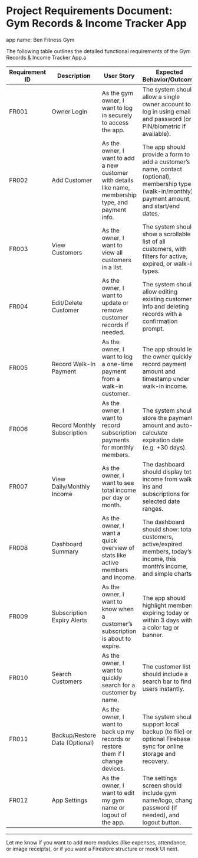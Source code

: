 # **Project Requirements Document: Gym Records & Income Tracker App**

app name: Ben Fitness Gym

The following table outlines the detailed functional requirements of the Gym Records & Income Tracker App.a

| Requirement ID | Description                    | User Story                                                                                            | Expected Behavior/Outcome                                                                                                                           |
| -------------- | ------------------------------ | ----------------------------------------------------------------------------------------------------- | --------------------------------------------------------------------------------------------------------------------------------------------------- |
| FR001          | Owner Login                    | As the gym owner, I want to log in securely to access the app.                                        | The system should allow a single owner account to log in using email and password (or PIN/biometric if available).                                  |
| FR002          | Add Customer                   | As the owner, I want to add a new customer with details like name, membership type, and payment info. | The app should provide a form to add a customer’s name, contact (optional), membership type (walk-in/monthly), payment amount, and start/end dates. |
| FR003          | View Customers                 | As the owner, I want to view all customers in a list.                                                 | The system should show a scrollable list of all customers, with filters for active, expired, or walk-in types.                                      |
| FR004          | Edit/Delete Customer           | As the owner, I want to update or remove customer records if needed.                                  | The system should allow editing existing customer info and deleting records with a confirmation prompt.                                             |
| FR005          | Record Walk-In Payment         | As the owner, I want to log a one-time payment from a walk-in customer.                               | The app should let the owner quickly record payment amount and timestamp under walk-in income.                                                      |
| FR006          | Record Monthly Subscription    | As the owner, I want to record subscription payments for monthly members.                             | The system should store the payment amount and auto-calculate expiration date (e.g. +30 days).                                                      |
| FR007          | View Daily/Monthly Income      | As the owner, I want to see total income per day or month.                                            | The dashboard should display total income from walk-ins and subscriptions for selected date ranges.                                                 |
| FR008          | Dashboard Summary              | As the owner, I want a quick overview of stats like active members and income.                        | The dashboard should show: total customers, active/expired members, today’s income, this month’s income, and simple charts.                         |
| FR009          | Subscription Expiry Alerts     | As the owner, I want to know when a customer’s subscription is about to expire.                       | The app should highlight members expiring today or within 3 days with a color tag or banner.                                                        |
| FR010          | Search Customers               | As the owner, I want to quickly search for a customer by name.                                        | The customer list should include a search bar to find users instantly.                                                                              |
| FR011          | Backup/Restore Data (Optional) | As the owner, I want to back up my records or restore them if I change devices.                       | The system should support local backup (to file) or optional Firebase sync for online storage and recovery.                                         |
| FR012          | App Settings                   | As the owner, I want to edit my gym name or logout of the app.                                        | The settings screen should include gym name/logo, change password (if needed), and logout button.                                                   |

---

Let me know if you want to add more modules (like expenses, attendance, or image receipts), or if you want a Firestore structure or mock UI next.

